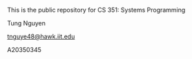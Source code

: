 
This is the public repository for CS 351: Systems Programming

Tung Nguyen 

tnguye48@hawk.iit.edu

A20350345
